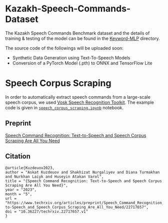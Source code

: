# Kazakh-Speech-Commands-Dataset
The Kazakh Speech Commands Benchmark dataset and the details of training & testing of the model can be found in the [Keyword-MLP](https://github.com/IS2AI/Kazakh-Speech-Commands-Dataset/tree/main/Keyword-MLP) directory. 

The source code of the followings will be uploaded soon:
- Synthetic Data Generation using Text-To-Speech Models
- Conversion of a PyTorch Model (.pth) to ONNX and TensorFlow Lite  

# Speech Corpus Scraping
In order to automatically extract speech commands from a large-scale speech corpus, we used [Vosk Speech Recognition Toolkit](https://github.com/alphacep/vosk-api/tree/master). The example code is given in [```speech_corpus_scraping.ipynb```](https://github.com/IS2AI/Kazakh-Speech-Commands-Dataset/blob/main/speech_corpus_scraping.ipynb) notebook. 

## Preprint 
[Speech Command Recognition: Text-to-Speech and Speech Corpus Scraping Are All You Need](https://www.techrxiv.org/articles/preprint/Speech_Command_Recognition_Text-to-Speech_and_Speech_Corpus_Scraping_Are_All_You_Need/22717657)

## Citation
```
@article{Kuzdeuov2023,
author = "Askat Kuzdeuov and Shakhizat Nurgaliyev and Diana Turmakhan and Nurkhan Laiyk and Huseyin Atakan Varol",
title = "{Speech Command Recognition: Text-to-Speech and Speech Corpus Scraping Are All You Need}",
year = "2023",
month = "5",
url = "https://www.techrxiv.org/articles/preprint/Speech_Command_Recognition_Text-to-Speech_and_Speech_Corpus_Scraping_Are_All_You_Need/22717657",
doi = "10.36227/techrxiv.22717657.v1"
}
```
